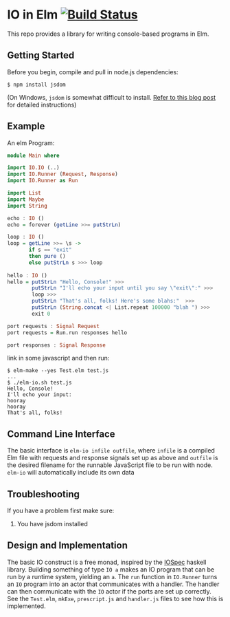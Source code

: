 IO in Elm [![Build Status](https://travis-ci.org/maxsnew/IO.png?branch=master)](https://travis-ci.org/maxsnew/IO)
=========

This repo provides a library for writing console-based programs in
Elm.

Getting Started
---------------

Before you begin, compile and pull in node.js dependencies:

```
$ npm install jsdom
```

(On Windows, `jsdom` is somewhat difficult to install. [Refer to this blog post](http://www.steveworkman.com/node-js/2012/installing-jsdom-on-windows/) for detailed instructions)

Example
-------
An elm Program:
```haskell
module Main where

import IO.IO (..)
import IO.Runner (Request, Response)
import IO.Runner as Run

import List
import Maybe
import String

echo : IO ()
echo = forever (getLine >>= putStrLn)

loop : IO ()
loop = getLine >>= \s ->
       if s == "exit"
       then pure ()
       else putStrLn s >>> loop
       
hello : IO ()
hello = putStrLn "Hello, Console!" >>>
        putStrLn "I'll echo your input until you say \"exit\":" >>>
        loop >>>
        putStrLn "That's all, folks! Here's some blahs:"  >>>
        putStrLn (String.concat <| List.repeat 100000 "blah ") >>>
        exit 0

port requests : Signal Request
port requests = Run.run responses hello

port responses : Signal Response
```

link in some javascript and then run:
```
$ elm-make --yes Test.elm test.js
...
$ ./elm-io.sh test.js
Hello, Console!
I'll echo your input:
hooray
hooray
That's all, folks!
```

Command Line Interface
----------------------

The basic interface is `elm-io infile outfile`, where `infile` is a
compiled Elm file with requests and response signals set up as above
and `outfile` is the desired filename for the runnable JavaScript file
to be run with node. `elm-io` will automatically include its own data

Troubleshooting
---------------
If you have a problem first make sure:

  1. You have jsdom installed

Design and Implementation
-------------------------
The basic IO construct is a free monad, inspired by the
[IOSpec](http://hackage.haskell.org/package/IOSpec) haskell
library. Building something of type `IO a` makes an IO program that
can be run by a runtime system, yielding an `a`. The `run` function in
`IO.Runner` turns an `IO` program into an actor that communicates with
a handler. The handler can then communicate with the `IO` actor if the
ports are set up correctly. See the `Test.elm`, `mkExe`,
`prescript.js` and `handler.js` files to see how this is implemented.
